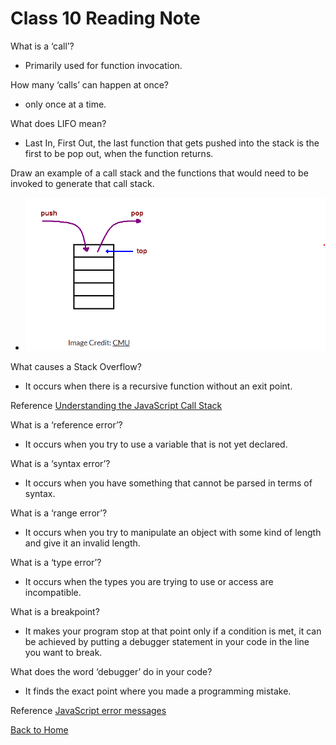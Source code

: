 # Class 10 Reading Note

What is a ‘call’?

- Primarily used for function invocation.

How many ‘calls’ can happen at once?

- only once at a time.

What does LIFO mean?

- Last In, First Out, the last function that gets pushed into the stack is the first to be pop out, when the function returns.

Draw an example of a call stack and the functions that would need to be invoked to generate that call stack.

- ![drawing from the reference site](../image/read10.png "Drawing from the reference site")  

What causes a Stack Overflow?

- It occurs when there is a recursive function without an exit point.

Reference [Understanding the JavaScript Call Stack](https://www.freecodecamp.org/news/understanding-the-javascript-call-stack-861e41ae61d4)  

What is a ‘reference error’?

- It occurs when you try to use a variable that is not yet declared.

What is a ‘syntax error’?

- It occurs when you have something that cannot be parsed in terms of syntax.

What is a ‘range error’?

- It occurs when you try to manipulate an object with some kind of length and give it an invalid length.

What is a ‘type error’?

- It occurs when the types you are trying to use or access are incompatible.

What is a breakpoint?

- It makes your program stop at that point only if a condition is met, it can be achieved by putting a debugger statement in your code in the line you want to break.

What does the word ‘debugger’ do in your code?

- It finds the exact point where you made a programming mistake.

Reference [JavaScript error messages](https://codeburst.io/javascript-error-messages-debugging-d23f84f0ae7c)  

[Back to Home](../../README.md)  
